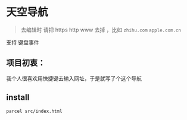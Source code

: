 # 天空导航 

> 去编辑时 请把 https http www 去掉 ，比如 `zhihu.com` `apple.com.cn` 

支持 键盘事件


## 项目初衷：

我个人很喜欢用快捷键去输入网址，于是就写了个这个导航

## install 

`parcel src/index.html` 
